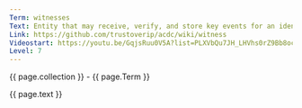 ```yaml
---
Term: witnesses
Text: Entity that may receive, verify, and store key events for an identifier
Link: https://github.com/trustoverip/acdc/wiki/witness
Videostart: https://youtu.be/GqjsRuu0V5A?list=PLXVbQu7JH_LHVhs0rZ9Bb8ocyKlPljkaG&t=02m44s
Level: 7
---
```


{{ page.collection }} - {{ page.Term }}

   {{ page.text }}

